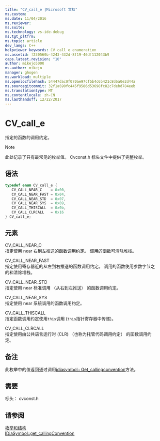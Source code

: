 ```yaml
---
title: "CV_call_e |Microsoft 文档"
ms.custom: 
ms.date: 11/04/2016
ms.reviewer: 
ms.suite: 
ms.technology: vs-ide-debug
ms.tgt_pltfrm: 
ms.topic: article
dev_langs: C++
helpviewer_keywords: CV_call_e enumeration
ms.assetid: f230560b-4243-432d-8f19-46df112043b9
caps.latest.revision: "10"
author: mikejo5000
ms.author: mikejo
manager: ghogen
ms.workload: multiple
ms.openlocfilehash: 54447dac0f070ae97cf5b4c6b421c8d6a0e2d44a
ms.sourcegitcommit: 32f1a690fc445f9586d53698fc82c7debd784eeb
ms.translationtype: MT
ms.contentlocale: zh-CN
ms.lasthandoff: 12/22/2017
---
```

# <a name="cvcalle"></a>CV_call_e
指定的函数的调用约定。  
  
> [!NOTE]
>  此处记录了只有最常见的枚举值。 Cvconst.h 标头文件中提供了完整枚举。  
  
## <a name="syntax"></a>语法  
  
```C++  
typedef enum CV_call_e {   
   CV_CALL_NEAR_C    = 0x00,  
   CV_CALL_NEAR_FAST = 0x04,  
   CV_CALL_NEAR_STD  = 0x07,  
   CV_CALL_NEAR_SYS  = 0x09,  
   CV_CALL_THISCALL  = 0x0b,  
   CV_CALL_CLRCALL   = 0x16  
} CV_call_e;  
```  
  
## <a name="elements"></a>元素  
 CV_CALL_NEAR_C  
 指定使用 near 右到左推送的函数调用约定。 调用的函数可清除堆栈。  
  
 CV_CALL_NEAR_FAST  
 指定使用寄存器近的从左到右推送的函数调用约定。 调用的函数使用参数字节之的和清除堆栈。  
  
 CV_CALL_NEAR_STD  
 指定使用 near 标准调用 （从右到左推送） 的函数调用约定。  
  
 CV_CALL_NEAR_SYS  
 指定使用 near 系统调用的函数调用约定。  
  
 CV_CALL_THISCALL  
 指定函数调用约定使用`this`调用 (`this`指针寄存器中传递)。  
  
 CV_CALL_CLRCALL  
 指定使用由公共语言运行时 (CLR) （也称为托管代码调用约定） 的函数调用约定。  
  
## <a name="remarks"></a>备注  
 此枚举中的值返回通过调用[idiasymbol:: Get_callingconvention](../../debugger/debug-interface-access/idiasymbol-get-callingconvention.md)方法。  
  
## <a name="requirements"></a>需要  
 标头： cvconst.h  
  
## <a name="see-also"></a>请参阅  
 [枚举和结构](../../debugger/debug-interface-access/enumerations-and-structures.md)   
 [IDiaSymbol::get_callingConvention](../../debugger/debug-interface-access/idiasymbol-get-callingconvention.md)